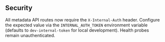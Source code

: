 ## Security

All metadata API routes now require the `X-Internal-Auth` header. Configure the expected value via the `INTERNAL_AUTH_TOKEN` environment variable (defaults to `dev-internal-token` for local development). Health probes remain unauthenticated.

